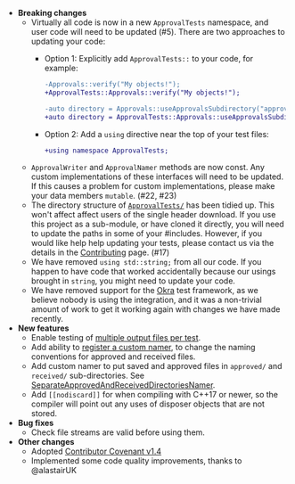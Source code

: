 * **Breaking changes**
    * Virtually all code is now in a new `ApprovalTests` namespace, and user code will need to be updated (#5). There are two approaches to updating your code:
        * Option 1: Explicitly add `ApprovalTests::` to your code, for example:
            ```diff
            -Approvals::verify("My objects!");
            +ApprovalTests::Approvals::verify("My objects!");
            ```

            ```diff
            -auto directory = Approvals::useApprovalsSubdirectory("approval_tests");
            +auto directory = ApprovalTests::Approvals::useApprovalsSubdirectory("approval_tests");
            ```
        * Option 2: Add a `using` directive near the top of your test files:
            ```diff
            +using namespace ApprovalTests;
            ```
    * `ApprovalWriter` and `ApprovalNamer` methods are now const. Any custom implementations of these interfaces will need to be updated. If this causes a problem for custom implementations, please make your data members `mutable`. (#22, #23)
    * The directory structure of [`ApprovalTests/`](https://github.com/approvals/ApprovalTests.cpp/tree/master/ApprovalTests) has been tidied up. This won't affect affect users of the single header download. If you use this project as a sub-module, or have cloned it directly, you will need to update the paths in some of your #includes. However, if you would like help help updating your tests, please contact us via the details in the [Contributing](/doc/Contributing.md#contributing---pairing-and-pull-requests) page. (#17)
    * We have removed `using std::string;` from all our code. If you happen to have code that worked accidentally because our usings brought in `string`, you might need to update your code.
    * We have removed support for the [Okra](https://github.com/JayBazuzi/Okra) test framework, as we believe nobody is using the integration, and it was a non-trivial amount of work to get it working again with changes we have made recently.
* **New features**
    * Enable testing of [multiple output files per test](/doc/MultipleOutputFilesPerTest.md#top).
    * Add ability to [register a custom namer](/doc/Namers.md#registering-a-custom-namer), to change the naming conventions for approved and received files.
    * Add custom namer to put saved and approved files in `approved/` and `received/` sub-directories. See [SeparateApprovedAndReceivedDirectoriesNamer](/doc/Namers.md#separateapprovedandreceiveddirectoriesnamer).
    * Add `[[nodiscard]]` for when compiling with C++17 or newer, so the compiler will point out any uses of disposer objects that are not stored.
* **Bug fixes**
    * Check file streams are valid before using them.
* **Other changes**
    * Adopted [Contributor Covenant v1.4](/CODE_OF_CONDUCT.md)
    * Implemented some code quality improvements, thanks to @alastairUK

